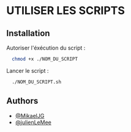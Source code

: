 
# UTILISER LES SCRIPTS



## Installation

Autoriser l'éxécution du script :

```bash
  chmod +x ./NOM_DU_SCRIPT
```

Lancer le script :

```bash
  ./NOM_DU_SCRIPT.sh 
```
    
## Authors

- [@MikaelJG](https://github.com/MikaelJG)
- [@julienLeMee](https://github.com/julienLeMee)
